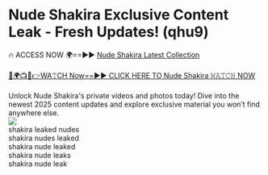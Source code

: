 # Nude Shakira Exclusive Content Leak - Fresh Updates! (qhu9)

🔥 ACCESS NOW 🌍==►► <a href="https://tinyurl.com/2mz8nhtm" rel="nofollow">Nude Shakira Latest Collection</a>
<br><br>
[🔴🌍📺📱👉WA𝚃CH Now==►► CLICK HERE TO Nude Shakira 𝚆𝙰𝚃𝙲𝙷 NOW](https://tinyurl.com/2mz8nhtm)
<br><br>
Unlock Nude Shakira's private videos and photos today! Dive into the newest 2025 content updates and explore exclusive material you won’t find anywhere else.
<br>
<a href="https://tinyurl.com/2mz8nhtm" rel="nofollow" data-target="animated-image.originalLink"><img src="https://camo.githubusercontent.com/8a4f000d20f83aca3bf7ec5f350d767afa0574a8a352519fd8cfa583a6f93a33/68747470733a2f2f692e696d6775722e636f6d2f644a486b345a712e676966" data-canonical-src="https://i.imgur.com/dJHk4Zq.gif" style="max-width: 100%; display: inline-block;" data-target="animated-image.originalImage"></a>
<br>
shakira leaked nudes<br>
shakira nudes leaked<br>
shakira nude leaked<br>
shakira nude leaks<br>
shakira nude leak